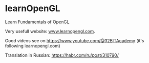 # learnOpenGL
Learn Fundamentals of OpenGL

Very usefull website: www.learnopengl.com.

Good videos see on https://www.youtube.com/@32BITAcademy (it's following learnopengl.com)

Translation in Russian: https://habr.com/ru/post/310790/
